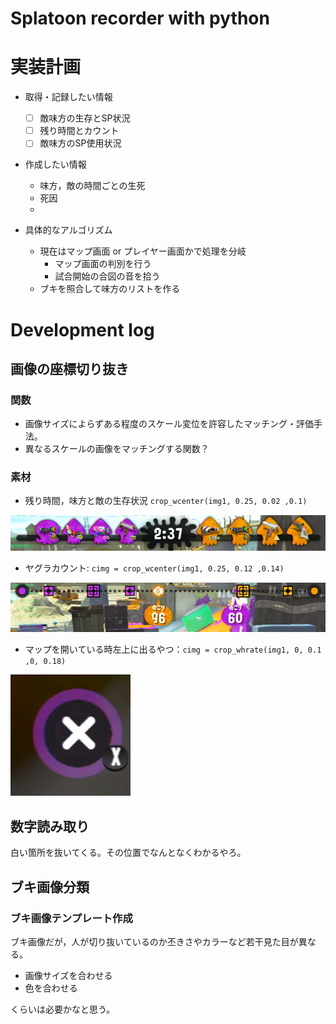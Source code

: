 # Splatoon recorder with python


# 実装計画


- 取得・記録したい情報
  - [ ] 敵味方の生存とSP状況
  - [ ] 残り時間とカウント
  - [ ] 敵味方のSP使用状況
- 作成したい情報
  - 味方，敵の時間ごとの生死
  - 死因
  - 

- 具体的なアルゴリズム
  - 現在はマップ画面 or プレイヤー画面かで処理を分岐
    - マップ画面の判別を行う
    - 試合開始の合図の音を拾う
  - ブキを照合して味方のリストを作る


# Development log

## 画像の座標切り抜き

### 関数

- 画像サイズによらずある程度のスケール変位を許容したマッチング・評価手法。
- 異なるスケールの画像をマッチングする関数？


### 素材

- 残り時間，味方と敵の生存状況 `crop_wcenter(img1, 0.25, 0.02 ,0.1)`

![](src/time_our_their.png)

- ヤグラカウント: `cimg = crop_wcenter(img1, 0.25, 0.12 ,0.14)`

![](src/yagura_count.png)

- マップを開いている時左上に出るやつ：`cimg = crop_whrate(img1, 0, 0.1 ,0, 0.18)`

![](src/MapIcon.png)




## 数字読み取り

白い箇所を抜いてくる。その位置でなんとなくわかるやろ。

## ブキ画像分類

### ブキ画像テンプレート作成

ブキ画像だが，人が切り抜いているのか丕きさやカラーなど若干見た目が異なる。

- 画像サイズを合わせる
- 色を合わせる

くらいは必要かなと思う。